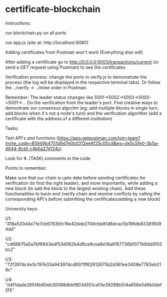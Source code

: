 # certificate-blockchain

Instructions:

run blockchain.py on all ports

run app.js (site at: http://localhost:8080)

Adding certificates from Postman won't work (Everything else will)

After adding a certificate go to http://0.0.0.0:5003/transactions/current (or send a GET request using Postman) to see the certificates

Verification process: change the ports in verify.js to demonstrate the process (the log will be displayed in the respective terminal tabs). Or follow the ../verify -> ../mine order in Postman.

Remember: The leader status changes like 5001->5002->5003->5000->5001->... Do the verification from the leader's port. 
Find creative ways to demontrate our consensus algoritm (eg: add multiple blocks in single turn, add blocks when it's not a node's turn) and the verification algorithm (add a certificate with the address of a different institution)

Tasks:

Test API's and functions (https://app.getpostman.com/join-team?invite_code=85949b4751d9d7e0b0312ee6f25c05cd&ws=de5c5fe0-3b5a-4644-8cbf-c4b5a27d124c)

Look for #..(TASK) comments in the code 


Points to remember: 

Make sure that our chain is upto date before sending certificates for verification (to find the right leader), and more importantly, while adding a new block (to add the block to the largest existing chain).
Add these functionalities to back-end (verify chain and resolve conflicts by calling the corresponding API's before submitting the certificates/adding a new block)

University keys:

U1:  "418a520d4e71e7cb6783bfc16e42dde2749cbb81d6dcac5b196db833818094dd"

U2:  "cd68875a5a7bf6943edf53d062b4d6ce8cea8e16a8167736bf077b6dd0f02bc2"

U3:  "72f397dc4e5c197e33a94397dcd95f1ff62912675b2d361ee3408e7783eb218c"

U4:  "d4f1dade285f4b60eb30088dbbf803d551caf3e39288b514a656e546b0def2f5"



